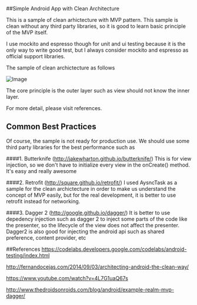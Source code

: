 ##Simple Android App with Clean Architecture

This is a sample of clean arhictecture with MVP pattern. This sample is clean without any third party libraries, so it is good to learn basic principle of the MVP itself. 

I use mockito and espresso though for unit and ui testing because it is the only way to write good test, but I always consider mockito and espresso as official support libraries. 

The sample of clean archictecture as follows

![Image](http://fernandocejas.com/wp-content/uploads/2014/09/clean_architecture1.png)

The core principle is the outer layer such as view should not know the inner layer.

For more detail, please visit references. 

## Common Best Practices
Of course, the sample is not ready for production use. We should use some third party libraries for the best performance such as

####1. Butterknife (http://jakewharton.github.io/butterknife/)
This is for view injection, so we don't have to initialize every view in the onCreate() method. It's easy and really awesome

####2. Retrofit (http://square.github.io/retrofit/)
I used AysncTask as a sample for the clean archictecture in order to make us understand the concept of MVP easily, but for the real development, it is better to use retrofit instead for networking.

####3. Dagger 2 (http://google.github.io/dagger/)
It is better to use depedency injection such as dagger 2 to inject some parts of the code like the presenter, so the lifecycle of the view does not affect the presenter. Dagger2 is also good for injecting the android api such as shared preference, content provider, etc

##References
https://codelabs.developers.google.com/codelabs/android-testing/index.html

http://fernandocejas.com/2014/09/03/architecting-android-the-clean-way/

https://www.youtube.com/watch?v=4L7G1uaQ67s

http://www.thedroidsonroids.com/blog/android/example-realm-mvp-dagger/
